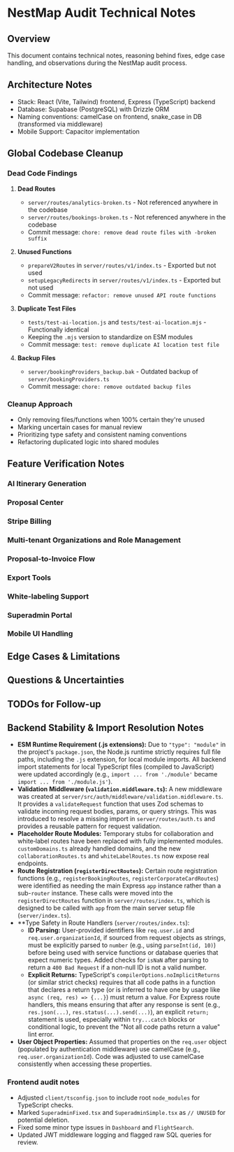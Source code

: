 # NestMap Audit Technical Notes

## Overview
This document contains technical notes, reasoning behind fixes, edge case handling, and observations during the NestMap audit process.

## Architecture Notes
- Stack: React (Vite, Tailwind) frontend, Express (TypeScript) backend
- Database: Supabase (PostgreSQL) with Drizzle ORM
- Naming conventions: camelCase on frontend, snake_case in DB (transformed via middleware)
- Mobile Support: Capacitor implementation

## Global Codebase Cleanup
### Dead Code Findings
1. **Dead Routes**
   - `server/routes/analytics-broken.ts` - Not referenced anywhere in the codebase
   - `server/routes/bookings-broken.ts` - Not referenced anywhere in the codebase
   - Commit message: `chore: remove dead route files with -broken suffix`

2. **Unused Functions**
   - `prepareV2Routes` in `server/routes/v1/index.ts` - Exported but not used
   - `setupLegacyRedirects` in `server/routes/v1/index.ts` - Exported but not used
   - Commit message: `refactor: remove unused API route functions`

3. **Duplicate Test Files**
   - `tests/test-ai-location.js` and `tests/test-ai-location.mjs` - Functionally identical
   - Keeping the `.mjs` version to standardize on ESM modules
   - Commit message: `test: remove duplicate AI location test file`

4. **Backup Files**
   - `server/bookingProviders_backup.bak` - Outdated backup of `server/bookingProviders.ts`
   - Commit message: `chore: remove outdated backup files`

### Cleanup Approach
- Only removing files/functions when 100% certain they're unused
- Marking uncertain cases for manual review
- Prioritizing type safety and consistent naming conventions
- Refactoring duplicated logic into shared modules

## Feature Verification Notes

### AI Itinerary Generation
<!-- Notes will be added as verification progresses -->

### Proposal Center
<!-- Notes will be added as verification progresses -->

### Stripe Billing
<!-- Notes will be added as verification progresses -->

### Multi-tenant Organizations and Role Management
<!-- Notes will be added as verification progresses -->

### Proposal-to-Invoice Flow
<!-- Notes will be added as verification progresses -->

### Export Tools
<!-- Notes will be added as verification progresses -->

### White-labeling Support
<!-- Notes will be added as verification progresses -->

### Superadmin Portal
<!-- Notes will be added as verification progresses -->

### Mobile UI Handling
<!-- Notes will be added as verification progresses -->

## Edge Cases & Limitations
<!-- To be populated during audit -->

## Questions & Uncertainties
<!-- To be populated during audit -->

## TODOs for Follow-up
<!-- To be populated during audit -->

## Backend Stability & Import Resolution Notes
- **ESM Runtime Requirement (.js extensions):** Due to `"type": "module"` in the project's `package.json`, the Node.js runtime strictly requires full file paths, including the `.js` extension, for local module imports. All backend import statements for local TypeScript files (compiled to JavaScript) were updated accordingly (e.g., `import ... from './module'` became `import ... from './module.js'`).
- **Validation Middleware (`validation.middleware.ts`):** A new middleware was created at `server/src/auth/middleware/validation.middleware.ts`. It provides a `validateRequest` function that uses Zod schemas to validate incoming request bodies, params, or query strings. This was introduced to resolve a missing import in `server/routes/auth.ts` and provides a reusable pattern for request validation.
- **Placeholder Route Modules:** Temporary stubs for collaboration and white‑label routes have been replaced with fully implemented modules. `customDomains.ts` already handled domains, and the new `collaborationRoutes.ts` and `whiteLabelRoutes.ts` now expose real endpoints.
- **Route Registration (`registerDirectRoutes`):** Certain route registration functions (e.g., `registerBookingRoutes`, `registerCorporateCardRoutes`) were identified as needing the main Express `app` instance rather than a sub-`router` instance. These calls were moved into the `registerDirectRoutes` function in `server/routes/index.ts`, which is designed to be called with `app` from the main server setup file (`server/index.ts`).
- **Type Safety in Route Handlers (`server/routes/index.ts`):
  - **ID Parsing:** User-provided identifiers like `req.user.id` and `req.user.organizationId`, if sourced from request objects as strings, must be explicitly parsed to `number` (e.g., using `parseInt(id, 10)`) before being used with service functions or database queries that expect numeric types. Added checks for `isNaN` after parsing to return a `400 Bad Request` if a non-null ID is not a valid number.
  - **Explicit Returns:** TypeScript's `compilerOptions.noImplicitReturns` (or similar strict checks) requires that all code paths in a function that declares a return type (or is inferred to have one by usage like `async (req, res) => {...}`) must return a value. For Express route handlers, this means ensuring that after any response is sent (e.g., `res.json(...)`, `res.status(...).send(...)`), an explicit `return;` statement is used, especially within `try...catch` blocks or conditional logic, to prevent the "Not all code paths return a value" lint error.
- **User Object Properties:** Assumed that properties on the `req.user` object (populated by authentication middleware) use camelCase (e.g., `req.user.organizationId`). Code was adjusted to use camelCase consistently when accessing these properties.

### Frontend audit notes
- Adjusted `client/tsconfig.json` to include root `node_modules` for TypeScript checks.
- Marked `SuperadminFixed.tsx` and `SuperadminSimple.tsx` as `// UNUSED` for potential deletion.
- Fixed some minor type issues in `Dashboard` and `FlightSearch`.
- Updated JWT middleware logging and flagged raw SQL queries for review.
